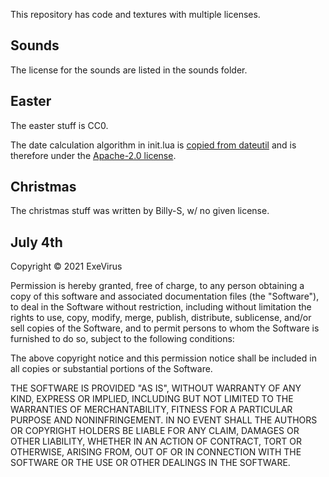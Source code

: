 This repository has code and textures with multiple licenses.

## Sounds

The license for the sounds are listed in the sounds folder.

## Easter

The easter stuff is CC0.

The date calculation algorithm in init.lua is [copied from dateutil](https://github.com/dateutil/dateutil/blob/1ae807774053c071acc9e7d3d27778fba0a7773e/src/dateutil/easter.py) and is therefore under the [Apache-2.0 license](https://github.com/dateutil/dateutil/blob/1ae807774053c071acc9e7d3d27778fba0a7773e/LICENSE).

## Christmas

The christmas stuff was written by Billy-S, w/ no given license.

## July 4th

Copyright © 2021 ExeVirus

Permission is hereby granted, free of charge, to any person obtaining a copy of
this software and associated documentation files (the "Software"), to deal in
the Software without restriction, including without limitation the rights to
use, copy, modify, merge, publish, distribute, sublicense, and/or sell copies of
the Software, and to permit persons to whom the Software is furnished to do so,
subject to the following conditions:

The above copyright notice and this permission notice shall be included in all
copies or substantial portions of the Software.

THE SOFTWARE IS PROVIDED "AS IS", WITHOUT WARRANTY OF ANY KIND, EXPRESS OR
IMPLIED, INCLUDING BUT NOT LIMITED TO THE WARRANTIES OF MERCHANTABILITY, FITNESS
FOR A PARTICULAR PURPOSE AND NONINFRINGEMENT. IN NO EVENT SHALL THE AUTHORS OR
COPYRIGHT HOLDERS BE LIABLE FOR ANY CLAIM, DAMAGES OR OTHER LIABILITY, WHETHER
IN AN ACTION OF CONTRACT, TORT OR OTHERWISE, ARISING FROM, OUT OF OR IN
CONNECTION WITH THE SOFTWARE OR THE USE OR OTHER DEALINGS IN THE SOFTWARE.
